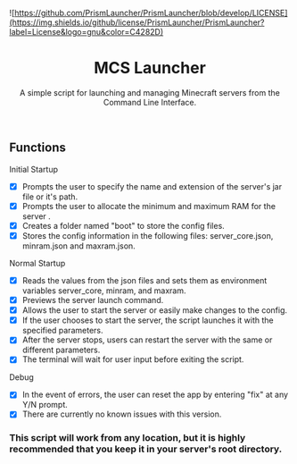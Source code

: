 ![https://github.com/PrismLauncher/PrismLauncher/blob/develop/LICENSE](https://img.shields.io/github/license/PrismLauncher/PrismLauncher?label=License&logo=gnu&color=C4282D)

<h1 align="center">MCS Launcher</h1>

<p align="center">A simple script for launching and managing Minecraft servers from the Command Line Interface.</p>
</br>
  
## Functions

Initial Startup
- [x] Prompts the user to specify the name and extension of the server's jar file or it's path.
- [x] Prompts the user to allocate the minimum and maximum RAM for the server .
- [x] Creates a folder named "boot" to store the config files.
- [x] Stores the config information in the following files: server_core.json, minram.json and maxram.json.

Normal Startup
- [x] Reads the values from the json files and sets them as environment variables server_core, minram, and maxram.
- [x] Previews the server launch command.
- [x] Allows the user to start the server or easily make changes to the config.
- [x] If the user chooses to start the server, the script launches it with the specified parameters.
- [x] After the server stops, users can restart the server with the same or different parameters. 
- [x] The terminal will wait for user input before exiting the script.

Debug
- [x] In the event of errors, the user can reset the app by entering "fix" at any Y/N prompt. 
- [x] There are currently no known issues with this version.

### This script will work from any location, but it is highly recommended that you keep it in your server's root directory.
